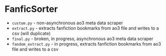 # FanficSorter
 
- `custom.py` - non-asynchronous  ao3 meta data scraper
- `extract.py` - extracts fanfiction bookmarks from ao3 file and writes to a csv (will duplicate)
- `final.py` - broken, in progress, asynchronous ao3 meta data scraper
- `fandom_extract.py` - in progress, extracts fanfiction bookmarks from ao3 file and writes to a csv

